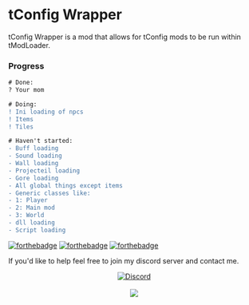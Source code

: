# tConfig Wrapper
tConfig Wrapper is a mod that allows for tConfig mods to be run within tModLoader.

### Progress
```diff
# Done:
? Your mom

# Doing:
! Ini loading of npcs
! Items
! Tiles

# Haven't started:
- Buff loading
- Sound loading
- Wall loading
- Projecteil loading
- Gore loading
- All global things except items
- Generic classes like: 
- 1: Player 
- 2: Main mod 
- 3: World
- dll loading
- Script loading
```
[![forthebadge](https://forthebadge.com/images/badges/0-percent-optimized.svg)](https://forthebadge.com)
[![forthebadge](https://forthebadge.com/images/badges/as-seen-on-tv.svg)](https://forthebadge.com)
[![forthebadge](https://forthebadge.com/images/badges/you-didnt-ask-for-this.svg)](https://forthebadge.com)

If you'd like to help feel free to join my discord server and contact me.
<br />
<p align="center" >
		<a href="https://discord.gg/EB6yPZj"><img alt="Discord" src="https://img.shields.io/discord/684607111555973232?color=7289da&logo=discord&logoColor=white" alt="Discord server"></a>
	<br />
	<br />
	<img src="http://i.imgur.com/kdcROYP.png"/>
</p>

